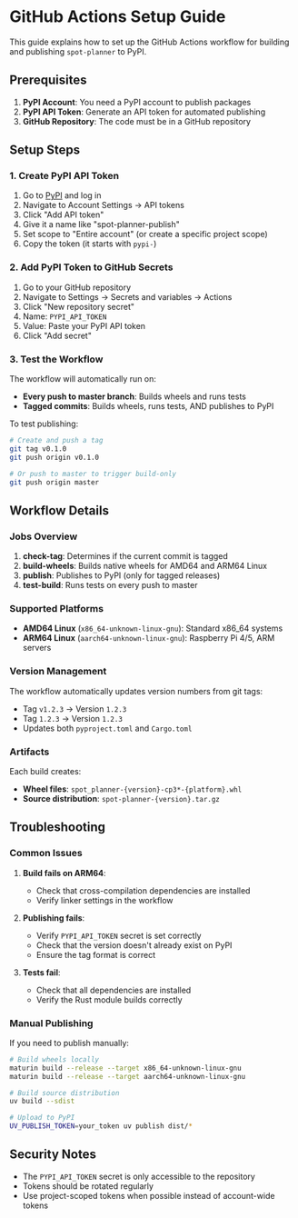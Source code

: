 # GitHub Actions Setup Guide

This guide explains how to set up the GitHub Actions workflow for building and publishing `spot-planner` to PyPI.

## Prerequisites

1. **PyPI Account**: You need a PyPI account to publish packages
2. **PyPI API Token**: Generate an API token for automated publishing
3. **GitHub Repository**: The code must be in a GitHub repository

## Setup Steps

### 1. Create PyPI API Token

1. Go to [PyPI](https://pypi.org) and log in
2. Navigate to Account Settings → API tokens
3. Click "Add API token"
4. Give it a name like "spot-planner-publish"
5. Set scope to "Entire account" (or create a specific project scope)
6. Copy the token (it starts with `pypi-`)

### 2. Add PyPI Token to GitHub Secrets

1. Go to your GitHub repository
2. Navigate to Settings → Secrets and variables → Actions
3. Click "New repository secret"
4. Name: `PYPI_API_TOKEN`
5. Value: Paste your PyPI API token
6. Click "Add secret"

### 3. Test the Workflow

The workflow will automatically run on:

- **Every push to master branch**: Builds wheels and runs tests
- **Tagged commits**: Builds wheels, runs tests, AND publishes to PyPI

To test publishing:

```bash
# Create and push a tag
git tag v0.1.0
git push origin v0.1.0

# Or push to master to trigger build-only
git push origin master
```

## Workflow Details

### Jobs Overview

1. **check-tag**: Determines if the current commit is tagged
2. **build-wheels**: Builds native wheels for AMD64 and ARM64 Linux
3. **publish**: Publishes to PyPI (only for tagged releases)
4. **test-build**: Runs tests on every push to master

### Supported Platforms

- **AMD64 Linux** (`x86_64-unknown-linux-gnu`): Standard x86_64 systems
- **ARM64 Linux** (`aarch64-unknown-linux-gnu`): Raspberry Pi 4/5, ARM servers

### Version Management

The workflow automatically updates version numbers from git tags:

- Tag `v1.2.3` → Version `1.2.3`
- Tag `1.2.3` → Version `1.2.3`
- Updates both `pyproject.toml` and `Cargo.toml`

### Artifacts

Each build creates:

- **Wheel files**: `spot_planner-{version}-cp3*-{platform}.whl`
- **Source distribution**: `spot-planner-{version}.tar.gz`

## Troubleshooting

### Common Issues

1. **Build fails on ARM64**:

   - Check that cross-compilation dependencies are installed
   - Verify linker settings in the workflow

2. **Publishing fails**:

   - Verify `PYPI_API_TOKEN` secret is set correctly
   - Check that the version doesn't already exist on PyPI
   - Ensure the tag format is correct

3. **Tests fail**:
   - Check that all dependencies are installed
   - Verify the Rust module builds correctly

### Manual Publishing

If you need to publish manually:

```bash
# Build wheels locally
maturin build --release --target x86_64-unknown-linux-gnu
maturin build --release --target aarch64-unknown-linux-gnu

# Build source distribution
uv build --sdist

# Upload to PyPI
UV_PUBLISH_TOKEN=your_token uv publish dist/*
```

## Security Notes

- The `PYPI_API_TOKEN` secret is only accessible to the repository
- Tokens should be rotated regularly
- Use project-scoped tokens when possible instead of account-wide tokens
